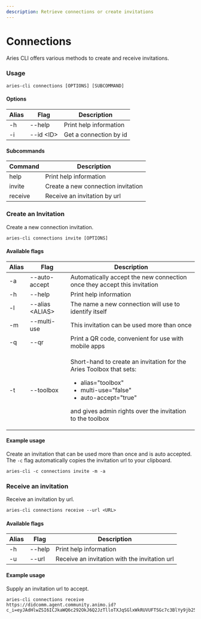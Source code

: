 ```yaml
---
description: Retrieve connections or create invitations
---
```


# Connections

Aries CLI offers various methods to create and receive invitations.

### Usage

```
aries-cli connections [OPTIONS] [SUBCOMMAND]
```

#### Options

| Alias | Flag       | Description            |
| ----- | ---------- | ---------------------- |
| -h    | --help     | Print help information |
| -i    | --id \<ID> | Get a connection by id |

#### Subcommands

| Command | Description                        |
| ------- | ---------------------------------- |
| help    | Print help information             |
| invite  | Create a new connection invitation |
| receive | Receive an invitation by url       |



### Create an Invitation

Create a new connection invitation.

```
aries-cli connections invite [OPTIONS]
```

#### Available flags

| Alias | Flag             | Description                                                                                                                                                                                                                        |
| ----- | ---------------- | ---------------------------------------------------------------------------------------------------------------------------------------------------------------------------------------------------------------------------------- |
| -a    | --auto-accept    | Automatically accept the new connection once they accept this invitation                                                                                                                                                           |
| -h    | --help           | Print help information                                                                                                                                                                                                             |
| -l    | --alias \<ALIAS> | The name a new connection will use to identify itself                                                                                                                                                                              |
| -m    | --multi-use      | This invitation can be used more than once                                                                                                                                                                                         |
| -q    | --qr             | Print a QR code, convenient for use with mobile apps                                                                                                                                                                               |
| -t    | --toolbox        | <p>Short-hand to create an invitation for the Aries Toolbox that sets: </p><ul><li>alias="toolbox"</li><li>multi-use="false"</li><li>auto-accept="true" </li></ul><p>and gives admin rights over the invitation to the toolbox</p> |

#### Example usage

Create an invitation that can be used more than once and is auto accepted. The `-c` flag automatically copies the invitation url to your clipboard.

```
aries-cli -c connections invite -m -a
```

### Receive an invitation

Receive an invitation by url.

```
aries-cli connections receive --url <URL>
```

#### Available flags

| Alias | Flag   | Description                                   |
| ----- | ------ | --------------------------------------------- |
| -h    | --help | Print help information                        |
| -u    | --url  | Receive an invitation with the invitation url |

#### Example usage

Supply an invitation url to accept.

```
aries-cli connections receive https://didcomm.agent.community.animo.id?c_i=eyJAdHlwZSI6ICJkaWQ6c292OkJ6Q2JzTlloTXJqSGlxWkRUVUFTSGc7c3BlYy9jb25uZWN0aW9ucy8xLjAvaW52aXRhdGlvbiIsICJAaWQiOiAiMjNiOGY0ZDAtNzIyNi00ZmQ0LWEyNDAtMjJkNDgxNTViODBlIiwgInJlY2lwaWVudEtleXMiOiBbIjZZVVU2dnp2b0hTV29OWlRDUGE1eFlYV3kyUGJ5VGREcnVKa0VMRXR4NW9kIl0sICJsYWJlbCI6ICJBbmltbyBDb21tdW5pdHkgQWdlbnQiLCAic2VydmljZUVuZHBvaW50IjogImh0dHBzOi8vZGlkY29tbS5hZ2VudC5jb21tdW5pdHkuYW5pbW8uaWQifQ==
```
